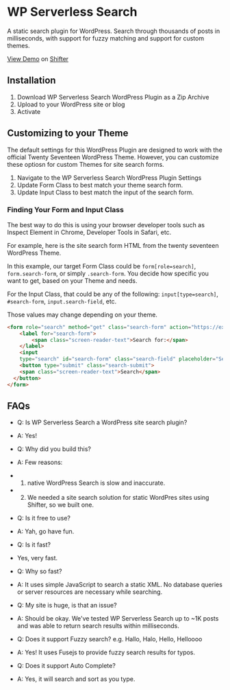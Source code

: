 # WP Serverless Search
A static search plugin for WordPress. Search through thousands of posts in milliseconds, with support for fuzzy matching and support for custom themes.

[View Demo](https://agitated-brahmagupta5490.on.getshifter.io/) on [Shifter](https://www.getshifter.io)

## Installation

1. Download WP Serverless Search WordPress Plugin as a Zip Archive
2. Upload to your WordPress site or blog
3. Activate

## Customizing to your Theme

The default settings for this WordPress Plugin are designed to work with the official Twenty Seventeen WordPress Theme. However, you can customize these optiosn for custom Themes for site search forms.

1. Navigate to the WP Serverless Search WordPress Plugin Settings
2. Update Form Class to best match your theme search form.
3. Update Input Class to best match the input of the search form.

### Finding Your Form and Input Class

The best way to do this is using your browser developer tools such as Inspect Element in Chrome, Developer Tools in Safari, etc.

For example, here is the site search form HTML from the twenty seventeen WordPress Theme.

In this example, our target Form Class could be `form[role=search]`, `form.search-form`, or simply `.search-form`. You decide how specific you want to get, based on your Theme and needs.

For the Input Class, that could be any of the following: `input[type=search]`, `#search-form`, `input.search-field`, etc.

Those values may change depending on your theme.

```html
<form role="search" method="get" class="search-form" action="https://example.com/">
	<label for="search-form">
		<span class="screen-reader-text">Search for:</span>
	</label>
	<input
    type="search" id="search-form" class="search-field" placeholder="Search …" value="" name="s">
	<button type="submit" class="search-submit">
    <span class="screen-reader-text">Search</span>
  </button>
</form>
```

## FAQs

- Q: Is WP Serverless Search a WordPress site search plugin?
- A: Yes!

- Q: Why did you build this?
- A: Few reasons:
- 1. native WordPress Search is slow and inaccurate.
- 2. We needed a site search solution for static WordPres sites using Shifter, so we built one.

- Q: Is it free to use?
- A: Yah, go have fun.

- Q: Is it fast?
- Yes, very fast.

- Q: Why so fast?
- A: It uses simple JavaScript to search a static XML. No database queries or server resources are necessary while searching.

- Q: My site is huge, is that an issue?
- A: Should be okay. We've tested WP Serverless Search up to ~1K posts and was able to return search results within milliseconds.

- Q: Does it support Fuzzy search? e.g. Hallo, Halo, Hello, Helloooo
- A: Yes! It uses Fusejs to provide fuzzy search results for typos.

- Q: Does it support Auto Complete?
- A: Yes, it will search and sort as you type.